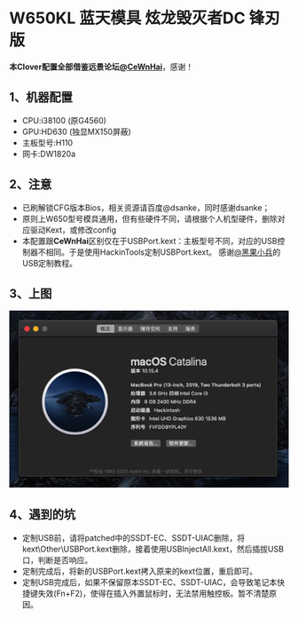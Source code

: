 # W650KL 蓝天模具 炫龙毁灭者DC 锋刃版

**本Clover配置全部借鉴远景论坛[@CeWnHai](http://bbs.pcbeta.com/forum.php?mod=viewthread&tid=1831835&highlight=w650)**，感谢！
## 1、机器配置

- CPU:i38100 (原G4560)
- GPU:HD630 (独显MX150屏蔽)
- 主板型号:H110
- 网卡:DW1820a

## 2、注意
- 已刷解锁CFG版本Bios，相关资源请百度@dsanke，同时感谢dsanke；
- 原则上W650型号模具通用，但有些硬件不同，请根据个人机型硬件，删除对应驱动Kext，或修改config
- 本配置跟**CeWnHai**区别仅在于USBPort.kext：主板型号不同，对应的USB控制器不相同。于是使用HackinTools定制USBPort.kext。
  感谢[@黑果小兵](https://blog.daliansky.net/Intel-FB-Patcher-USB-Custom-Video.html)的USB定制教程。

## 3、上图
![关于本机](images/配置.png)

## 4、遇到的坑
- 定制USB前，请将patched中的SSDT-EC、SSDT-UIAC删除，将kext\Other\USBPort.kext删除，接着使用USBInjectAll.kext，然后插拔USB口，判断是否响应。
- 定制完成后，将新的USBPort.kext拷入原来的kext位置，重启即可。
- 定制USB完成后，如果不保留原本SSDT-EC、SSDT-UIAC，会导致笔记本快捷键失效(Fn+F2)，使得在插入外置鼠标时，无法禁用触控板。暂不清楚原因。